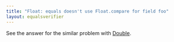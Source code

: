 ```yaml
---
title: "Float: equals doesn't use Float.compare for field foo"
layout: equalsverifier
---
```

See the answer for the similar problem with [Double](/equalsverifier/errormessages/double-equals-doesnt-use-doublecompare-for-field-foo).
